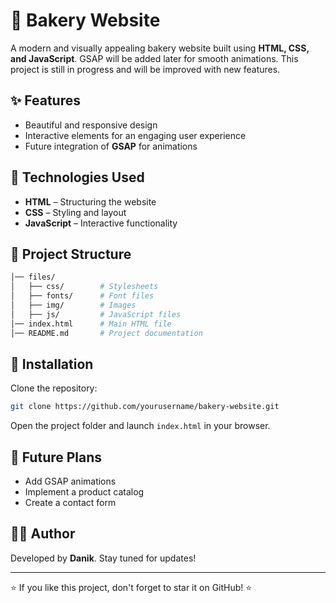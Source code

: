 # 🍰 Bakery Website  

A modern and visually appealing bakery website built using **HTML, CSS, and JavaScript**. GSAP will be added later for smooth animations. This project is still in progress and will be improved with new features.  

## ✨ Features  
- Beautiful and responsive design  
- Interactive elements for an engaging user experience  
- Future integration of **GSAP** for animations  

## 🚀 Technologies Used  
- **HTML** – Structuring the website  
- **CSS** – Styling and layout  
- **JavaScript** – Interactive functionality  

## 📂 Project Structure  
```bash
│── files/
│   ├── css/        # Stylesheets  
│   ├── fonts/      # Font files  
│   ├── img/        # Images  
│   ├── js/         # JavaScript files  
│── index.html      # Main HTML file  
│── README.md       # Project documentation  
```

## 📌 Installation  
Clone the repository:
```bash
git clone https://github.com/yourusername/bakery-website.git
```
Open the project folder and launch `index.html` in your browser.

## 🔮 Future Plans  
- Add GSAP animations  
- Implement a product catalog  
- Create a contact form  

## 👨‍💻 Author  
Developed by **Danik**. Stay tuned for updates!

---

⭐ If you like this project, don't forget to star it on GitHub! ⭐
